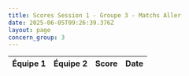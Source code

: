 ```yaml
---
title: Scores Session 1 - Groupe 3 - Matchs Aller
date: 2025-06-05T09:26:39.376Z
layout: page
concern_group: 3
---
```




| Équipe 1 | Équipe 2 | Score | Date |
|----------|----------|-------|------|

